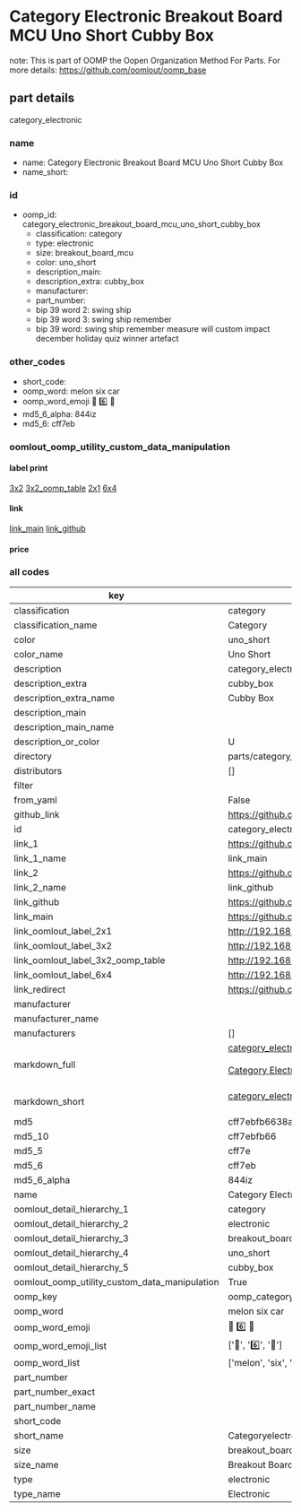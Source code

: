 # Category Electronic Breakout Board MCU Uno Short Cubby Box  

note: This is part of OOMP the Oopen Organization Method For Parts. For more details: https://github.com/oomlout/oomp_base

##  part details
  



category_electronic



### name
* name: Category Electronic Breakout Board MCU Uno Short Cubby Box
* name_short: 
### id
* oomp_id: category_electronic_breakout_board_mcu_uno_short_cubby_box
  * classification: category
  * type: electronic
  * size: breakout_board_mcu
  * color: uno_short
  * description_main: 
  * description_extra: cubby_box
  * manufacturer: 
  * part_number: 
  * bip 39 word 2: swing ship
  * bip 39 word 3: swing ship remember
  * bip 39 word: swing ship remember measure will custom impact december holiday quiz winner artefact

### other_codes
* short_code: 
* oomp_word: melon six car
* oomp_word_emoji :melon: :six: :car:
* md5_6_alpha: 844iz
* md5_6: cff7eb






### oomlout_oomp_utility_custom_data_manipulation
#### label print
[3x2](http://192.168.1.245:1112/?label=oomp%20844iz)
[3x2_oomp_table](http://192.168.1.108:1112/?label=oomp%20844iz)
[2x1](http://192.168.1.242:1112/?label=oomp%20844iz)
[6x4](http://192.168.1.55:1112/?label=oomp%20844iz)    

#### link

[link_main](https://github.com/oomlout/oomlout_oomp_version_1_messy/tree/main/parts/category_electronic_breakout_board_mcu_uno_short_cubby_box) [link_github](https://github.com/oomlout/oomlout_oomp_version_1_messy/tree/main/parts/category_electronic_breakout_board_mcu_uno_short_cubby_box)                             

#### price







### all codes 
| key | value |  
| --- | --- |  
| classification | category |  
| classification_name | Category |  
| color | uno_short |  
| color_name | Uno Short |  
| description | category_electronic |  
| description_extra | cubby_box |  
| description_extra_name | Cubby Box |  
| description_main |  |  
| description_main_name |  |  
| description_or_color | U  |  
| directory | parts/category_electronic_breakout_board_mcu_uno_short_cubby_box |  
| distributors | [] |  
| filter |  |  
| from_yaml | False |  
| github_link | https://github.com/oomlout/oomlout_oomp_part_src/tree/main/parts/category_electronic_breakout_board_mcu_uno_short_cubby_box |  
| id | category_electronic_breakout_board_mcu_uno_short_cubby_box |  
| link_1 | https://github.com/oomlout/oomlout_oomp_version_1_messy/tree/main/parts/category_electronic_breakout_board_mcu_uno_short_cubby_box |  
| link_1_name | link_main |  
| link_2 | https://github.com/oomlout/oomlout_oomp_version_1_messy/tree/main/parts/category_electronic_breakout_board_mcu_uno_short_cubby_box |  
| link_2_name | link_github |  
| link_github | https://github.com/oomlout/oomlout_oomp_version_1_messy/tree/main/parts/category_electronic_breakout_board_mcu_uno_short_cubby_box |  
| link_main | https://github.com/oomlout/oomlout_oomp_version_1_messy/tree/main/parts/category_electronic_breakout_board_mcu_uno_short_cubby_box |  
| link_oomlout_label_2x1 | http://192.168.1.242:1112/?label=oomp%20844iz |  
| link_oomlout_label_3x2 | http://192.168.1.245:1112/?label=oomp%20844iz |  
| link_oomlout_label_3x2_oomp_table | http://192.168.1.108:1112/?label=oomp%20844iz |  
| link_oomlout_label_6x4 | http://192.168.1.55:1112/?label=oomp%20844iz |  
| link_redirect | https://github.com/oomlout/oomlout_oomp_version_1_messy/tree/main/parts/category_electronic_breakout_board_mcu_uno_short_cubby_box |  
| manufacturer |  |  
| manufacturer_name |  |  
| manufacturers | [] |  
| markdown_full | [category_electronic_breakout_board_mcu_uno_short_cubby_box](none)<br>[](none)<br>[Category Electronic Breakout Board Mcu Uno Short Cubby Box](none)<br><br> |  
| markdown_short | [category_electronic_breakout_board_mcu_uno_short_cubby_box](none)<br><br> |  
| md5 | cff7ebfb6638ae38da7d989f6b7186e0 |  
| md5_10 | cff7ebfb66 |  
| md5_5 | cff7e |  
| md5_6 | cff7eb |  
| md5_6_alpha | 844iz |  
| name | Category Electronic Breakout Board MCU Uno Short Cubby Box |  
| oomlout_detail_hierarchy_1 | category |  
| oomlout_detail_hierarchy_2 | electronic |  
| oomlout_detail_hierarchy_3 | breakout_board_mcu |  
| oomlout_detail_hierarchy_4 | uno_short |  
| oomlout_detail_hierarchy_5 | cubby_box |  
| oomlout_oomp_utility_custom_data_manipulation | True |  
| oomp_key | oomp_category_electronic_breakout_board_mcu_uno_short_cubby_box |  
| oomp_word | melon six car |  
| oomp_word_emoji | :melon: :six: :car: |  
| oomp_word_emoji_list | [':melon:', ':six:', ':car:'] |  
| oomp_word_list | ['melon', 'six', 'car'] |  
| part_number |  |  
| part_number_exact |  |  
| part_number_name |  |  
| short_code |  |  
| short_name | Categoryelectronic |  
| size | breakout_board_mcu |  
| size_name | Breakout Board MCU |  
| type | electronic |  
| type_name | Electronic |  
